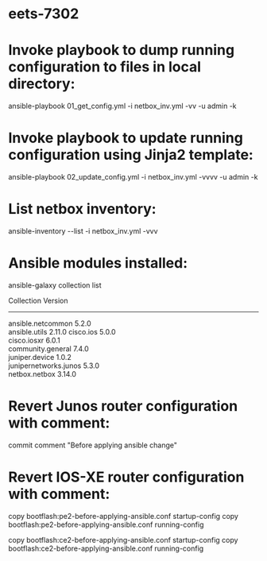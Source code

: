 # eets-7302

# Invoke playbook to dump running configuration to files in local directory:
ansible-playbook 01_get_config.yml -i netbox_inv.yml -vv -u admin -k

# Invoke playbook to update running configuration using Jinja2 template:
ansible-playbook 02_update_config.yml -i netbox_inv.yml -vvvv -u admin -k

# List netbox inventory:
ansible-inventory --list -i netbox_inv.yml -vvv

# Ansible modules installed:

ansible-galaxy collection list

Collection            Version
--------------------- -------
ansible.netcommon     5.2.0  
ansible.utils         2.11.0 
cisco.ios             5.0.0  
cisco.iosxr           6.0.1  
community.general     7.4.0  
juniper.device        1.0.2  
junipernetworks.junos 5.3.0  
netbox.netbox         3.14.0 

# Revert Junos router configuration with comment:
commit comment "Before applying ansible change"

# Revert IOS-XE router configuration with comment:
copy bootflash:pe2-before-applying-ansible.conf startup-config
copy bootflash:pe2-before-applying-ansible.conf running-config

copy bootflash:ce2-before-applying-ansible.conf startup-config
copy bootflash:ce2-before-applying-ansible.conf running-config
